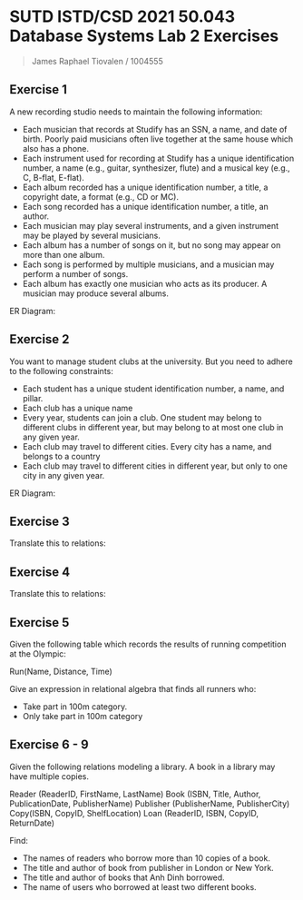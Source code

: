 # SUTD ISTD/CSD 2021 50.043 Database Systems Lab 2 Exercises

> James Raphael Tiovalen / 1004555

## Exercise 1

A new recording studio needs to maintain the following information:
- Each musician that records at Studify has an SSN, a name, and date of birth. Poorly paid musicians often live together at the same house which also has a phone.
- Each instrument used for recording at Studify has a unique identification number, a name (e.g., guitar, synthesizer, flute) and a musical key (e.g., C, B-flat, E-flat).
- Each album recorded has a unique identification number, a title, a copyright date, a format (e.g., CD or MC).
- Each song recorded has a unique identification number, a title, an author.
- Each musician may play several instruments, and a given instrument may be played by several musicians.
- Each album has a number of songs on it, but no song may appear on more than one album.
- Each song is performed by multiple musicians, and a musician may perform a number of songs.
- Each album has exactly one musician who acts as its producer. A musician may produce several albums.

ER Diagram:



## Exercise 2

You want to manage student clubs at the university. But you need to adhere to the following constraints:
- Each student has a unique student identification number, a name, and pillar.
- Each club has a unique name
- Every year, students can join a club. One student may belong to different clubs in different year, but may belong to at most one club in any given year.
- Each club may travel to different cities. Every city has a name, and belongs to a country
- Each club may travel to different cities in different year, but only to one city in any given year.

ER Diagram:



## Exercise 3

Translate this to relations:



## Exercise 4

Translate this to relations:



## Exercise 5

Given the following table which records the results of running competition at the Olympic:

Run(Name, Distance, Time)

Give an expression in relational algebra that finds all runners who:
- Take part in 100m category.
- Only take part in 100m category

## Exercise 6 - 9

Given the following relations modeling a library. A book in a library may have multiple copies.

Reader (ReaderID, FirstName, LastName)
Book (ISBN, Title, Author, PublicationDate, PublisherName)
Publisher (PublisherName, PublisherCity)
Copy(ISBN, CopyID, ShelfLocation)
Loan (ReaderID, ISBN, CopyID, ReturnDate)

Find:
- The names of readers who borrow more than 10 copies of a book.
- The title and author of book from publisher in London or New York.
- The title and author of books that Anh Dinh borrowed.
- The name of users who borrowed at least two different books.
